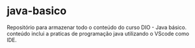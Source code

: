 # java-basico
Repositório para armazenar todo o conteúdo do curso DIO - Java básico.
conteúdo inclui a praticas de programação java utilizando o VScode como IDE.
